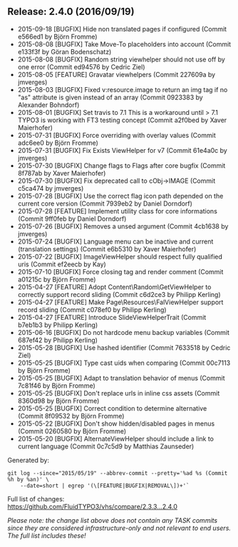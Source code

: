 ## Release: 2.4.0 (2016/09/19)

* 2015-09-18 [BUGFIX] Hide non translated pages if configured (Commit e566ed1 by Björn Fromme)
* 2015-08-08 [BUGFIX] Take Move-To placeholders into account (Commit e133f3f by Göran Bodenschatz)
* 2015-08-08 [BUGFIX] Random string viewhelper should not use off by one error (Commit ed94576 by Cedric Ziel)
* 2015-08-05 [FEATURE] Gravatar viewhelpers (Commit 227609a by jmverges)
* 2015-08-03 [BUGFIX] Fixed v:resource.image to return an img tag if no "as" attribute is given instead of an array (Commit 0923383 by Alexander Bohndorf)
* 2015-08-01 [BUGFIX] Set travis to 7.1 This is a workaround until > 7.1 TYPO3 is working with FT3 testing concept (Commit a2f0bed by Xaver Maierhofer)
* 2015-07-31 [BUGFIX] Force overriding with overlay values (Commit adc6ee0 by Björn Fromme)
* 2015-07-31 [BUGFIX] Fix Exists ViewHelper for v7 (Commit 61e4a0c by jmverges)
* 2015-07-30 [BUGFIX] Change flags to Flags after core bugfix (Commit 8f787ab by Xaver Maierhofer)
* 2015-07-30 [BUGFIX] Fix deprecated call to cObj->IMAGE (Commit c5ca474 by jmverges)
* 2015-07-28 [BUGFIX] Use the correct flag icon path depended on the current core version (Commit 7939eb2 by Daniel Dorndorf)
* 2015-07-28 [FEATURE] Implement utility class for core informations (Commit 9ff0feb by Daniel Dorndorf)
* 2015-07-26 [BUGFIX] Removes a unsed argument (Commit 4cb1638 by jmverges)
* 2015-07-24 [BUGFIX] Language menu can be inactive and current (translation settings) (Commit e6b5310 by Xaver Maierhofer)
* 2015-07-22 [BUGFIX] ImageViewHelper should respect fully qualified uris (Commit ef2eecb by Kay)
* 2015-07-10 [BUGFIX] Force closing tag and render comment (Commit a01215c by Björn Fromme)
* 2015-04-27 [FEATURE] Adopt Content\Random\GetViewHelper to correctly support record sliding (Commit c6d2ce3 by Philipp Kerling)
* 2015-04-27 [FEATURE] Make Page\Resources\FalViewHelper support record sliding (Commit c078ef0 by Philipp Kerling)
* 2015-04-27 [FEATURE] Introduce SlideViewHelperTrait (Commit b7eb1b3 by Philipp Kerling)
* 2015-06-16 [BUGFIX] Do not hardcode menu backup variables (Commit 687ef42 by Philipp Kerling)
* 2015-05-28 [BUGFIX] Use hashed identifier (Commit 7633518 by Cedric Ziel)
* 2015-05-25 [BUGFIX] Type cast uids when comparing (Commit 00c7113 by Björn Fromme)
* 2015-05-25 [BUGFIX] Adapt to translation behavior of menus (Commit 7c81f46 by Björn Fromme)
* 2015-05-25 [BUGFIX] Don't replace urls in inline css assets (Commit 8360d98 by Björn Fromme)
* 2015-05-25 [BUGFIX] Correct condition to determine alternative (Commit 8f09532 by Björn Fromme)
* 2015-05-22 [BUGFIX] Don't show hidden/disabled pages in menus (Commit 0260580 by Björn Fromme)
* 2015-05-20 [BUGFIX] AlternateViewHelper should include a link to current language (Commit 0c7c5d9 by Matthias Zaunseder)

Generated by:

```
git log --since="2015/05/19" --abbrev-commit --pretty='%ad %s (Commit %h by %an)' \
    --date=short | egrep '(\[FEATURE|BUGFIX|REMOVAL\])+'`
```

Full list of changes: https://github.com/FluidTYPO3/vhs/compare/2.3.3...2.4.0

*Please note: the change list above does not contain any TASK commits since they are considered 
infrastructure-only and not relevant to end users. The full list includes these!*

